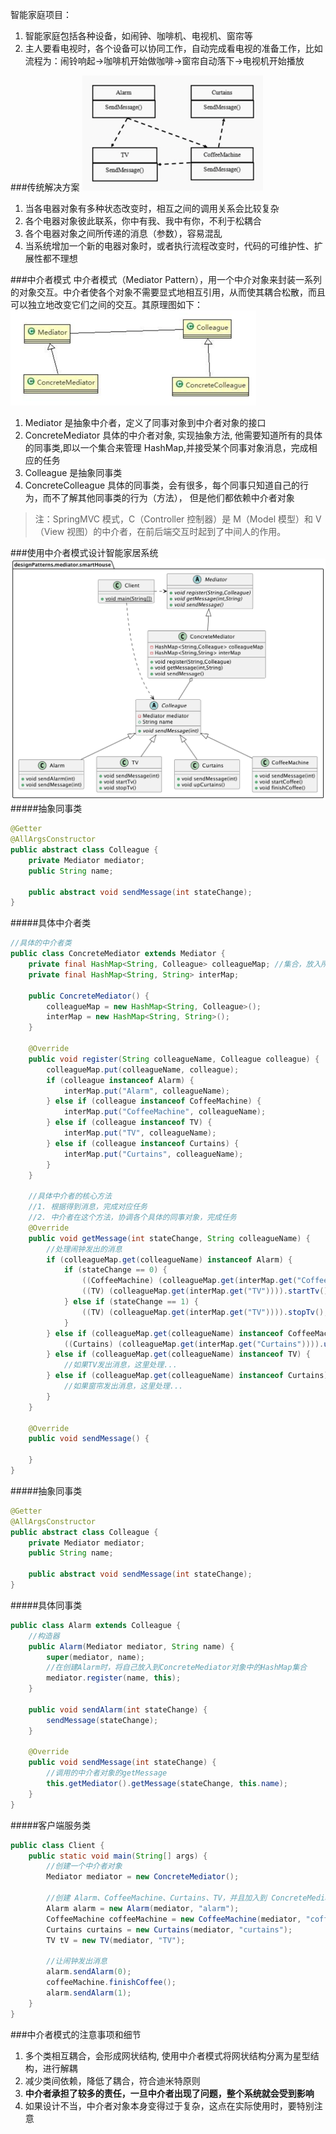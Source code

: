 智能家庭项目： 
1) 智能家庭包括各种设备，如闹钟、咖啡机、电视机、窗帘等 
2) 主人要看电视时，各个设备可以协同工作，自动完成看电视的准备工作，比如流程为：闹铃响起->咖啡机开始做咖啡->窗帘自动落下->电视机开始播放

###传统解决方案
![](传统解决方案.png)
1) 当各电器对象有多种状态改变时，相互之间的调用关系会比较复杂 
2) 各个电器对象彼此联系，你中有我、我中有你，不利于松耦合
3) 各个电器对象之间所传递的消息（参数），容易混乱 
4) 当系统增加一个新的电器对象时，或者执行流程改变时，代码的可维护性、扩展性都不理想

###中介者模式
中介者模式（Mediator Pattern），用一个中介对象来封装一系列的对象交互。中介者使各个对象不需要显式地相互引用，从而使其耦合松散，而且可以独立地改变它们之间的交互。其原理图如下：
![img_1.png](中介者模式原理图.png)
1) Mediator 是抽象中介者，定义了同事对象到中介者对象的接口
2) ConcreteMediator 具体的中介者对象, 实现抽象方法, 他需要知道所有的具体的同事类,即以一个集合来管理 HashMap,并接受某个同事对象消息，完成相应的任务
3) Colleague 是抽象同事类
4) ConcreteColleague 具体的同事类，会有很多，每个同事只知道自己的行为，而不了解其他同事类的行为（方法）， 但是他们都依赖中介者对象
>注：SpringMVC 模式，C（Controller 控制器）是 M（Model 模型）和 V（View 视图）的中介者，在前后端交互时起到了中间人的作用。

###使用中介者模式设计智能家居系统
![](mediatorPatternUml.png)
#####抽象同事类
```java
@Getter
@AllArgsConstructor
public abstract class Colleague {
    private Mediator mediator;
    public String name;

    public abstract void sendMessage(int stateChange);
}
```

#####具体中介者类
```java
//具体的中介者类
public class ConcreteMediator extends Mediator {
    private final HashMap<String, Colleague> colleagueMap; //集合，放入所有的同事对象
    private final HashMap<String, String> interMap;

    public ConcreteMediator() {
        colleagueMap = new HashMap<String, Colleague>();
        interMap = new HashMap<String, String>();
    }

    @Override
    public void register(String colleagueName, Colleague colleague) {
        colleagueMap.put(colleagueName, colleague);
        if (colleague instanceof Alarm) {
            interMap.put("Alarm", colleagueName);
        } else if (colleague instanceof CoffeeMachine) {
            interMap.put("CoffeeMachine", colleagueName);
        } else if (colleague instanceof TV) {
            interMap.put("TV", colleagueName);
        } else if (colleague instanceof Curtains) {
            interMap.put("Curtains", colleagueName);
        }
    }

    //具体中介者的核心方法
    //1. 根据得到消息，完成对应任务
    //2. 中介者在这个方法，协调各个具体的同事对象，完成任务
    @Override
    public void getMessage(int stateChange, String colleagueName) {
        //处理闹钟发出的消息
        if (colleagueMap.get(colleagueName) instanceof Alarm) {
            if (stateChange == 0) {
                ((CoffeeMachine) (colleagueMap.get(interMap.get("CoffeeMachine")))).startCoffee();
                ((TV) (colleagueMap.get(interMap.get("TV")))).startTv();
            } else if (stateChange == 1) {
                ((TV) (colleagueMap.get(interMap.get("TV")))).stopTv();
            }
        } else if (colleagueMap.get(colleagueName) instanceof CoffeeMachine) {
            ((Curtains) (colleagueMap.get(interMap.get("Curtains")))).upCurtains();
        } else if (colleagueMap.get(colleagueName) instanceof TV) {
            //如果TV发出消息，这里处理...
        } else if (colleagueMap.get(colleagueName) instanceof Curtains) {
            //如果窗帘发出消息，这里处理...
        }
    }

    @Override
    public void sendMessage() {

    }
}
```

#####抽象同事类
```java
@Getter
@AllArgsConstructor
public abstract class Colleague {
    private Mediator mediator;
    public String name;

    public abstract void sendMessage(int stateChange);
}
```

#####具体同事类
```java
public class Alarm extends Colleague {
    //构造器
    public Alarm(Mediator mediator, String name) {
        super(mediator, name);
        //在创建Alarm时，将自己放入到ConcreteMediator对象中的HashMap集合
        mediator.register(name, this);
    }

    public void sendAlarm(int stateChange) {
        sendMessage(stateChange);
    }

    @Override
    public void sendMessage(int stateChange) {
        //调用的中介者对象的getMessage
        this.getMediator().getMessage(stateChange, this.name);
    }
}
```

#####客户端服务类
```java
public class Client {
    public static void main(String[] args) {
        //创建一个中介者对象
        Mediator mediator = new ConcreteMediator();

        //创建 Alarm、CoffeeMachine、Curtains、TV，并且加入到 ConcreteMediator 对象的 HashMap
        Alarm alarm = new Alarm(mediator, "alarm");
        CoffeeMachine coffeeMachine = new CoffeeMachine(mediator, "coffeeMachine");
        Curtains curtains = new Curtains(mediator, "curtains");
        TV tV = new TV(mediator, "TV");

        //让闹钟发出消息
        alarm.sendAlarm(0);
        coffeeMachine.finishCoffee();
        alarm.sendAlarm(1);
    }
}
```

###中介者模式的注意事项和细节
1) 多个类相互耦合，会形成网状结构, 使用中介者模式将网状结构分离为星型结构，进行解耦 
2) 减少类间依赖，降低了耦合，符合迪米特原则 
3) **中介者承担了较多的责任，一旦中介者出现了问题，整个系统就会受到影响**
4) 如果设计不当，中介者对象本身变得过于复杂，这点在实际使用时，要特别注意